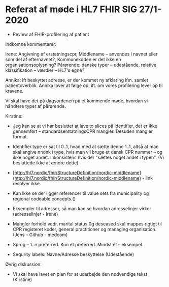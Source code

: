 # Referat af møde i HL7 FHIR SIG 27/1-2020

- Review af FHIR-profilering af patient

Indkomne kommentarer:

Irene: Angivning af erstatningscpr, Middlename – anvendes i navnet eller som del af efternavnet?, Kommunekoden er det ikke en organisationsoplysning?  Pårørende: danske typer – udestående, relative klassifikation – værdier – HL7&#39;s egne?

Annika: ift beskyttet adresse, er der kommet ny afklaring ifm. samlet patientoverblik. Annika lover at følge op, ift. om  vores profilering lever op til kravene.

Vi skal have det på dagsordenen på et kommende møde, hvordan vi håndtere typer af pårørende.

Kirstine:

- Jeg kan se at vi har besluttet at lave to slices på identifier, det er ikke gennemført – standardserstatningsCPR mangler. Desuden mangler format.

- Identifier.type er sat til 0..1, hvad med at sætte denne 1..1, altså at man skal angive nndnk i type, hvis man vil bruge et dansk CPR nummer – og ikke noget andet. Inkonsistens hvis der &quot;sættes noget andet i typen&quot;. (Vi besluttede ikke at ændre dette)
- [http://hl7.nordic/fhir/StructureDefinition/nordic-middlename](http://hl7.nordic/fhir/StructureDefinition/nordic-middlename) - link resolver ikke.
- Kan ikke se der ligger referencer til value sets fra municipality og regional codeable concepts.()
- Eksempler til adresser, så man kan se hvordan adresselinjer virker (adresselinjer - Irene)
- Mangler forhold vedr. marital status 0g deseased skal mappes rigtigt til CPR registeret koder, general practitioner og managing organisation. (Jens – Github - medcom)
- Sprog – 1..n preferred. Kun ét preferred. Mindst ét – eksempel.
- Sequrity labels: Navne/Adresse beskyttelse (Udestående)

Øvrig diskussion:

- Vi skal have lavet en plan for at udarbejde den nødvendige tekst (Kirstine)
